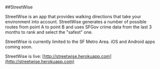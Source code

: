 ##StreetWise

StreetWise is an app that provides walking directions that take your environment into account. StreetWise generates a number of possible routes from point A to point B and uses SFGov crime data from the last 3 months to rank and select the "safest" one.

StreetWise is currently limited to the SF Metro Area. iOS and Android apps coming soon.

StreetWise is live: [http://streetwise.herokuapp.com](http://streetwise.herokuapp.com)
